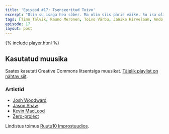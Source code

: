 ```yaml
---
title: 'Episood #17: Tsenseeritud Toivo'
excerpt: "Olin su isaga hea sõber. Ma olin siis päris väike. Su isa oli hea mees... vinge mees. Kahju, et teda enam ei ole. Ta suri ära. Lahinguväljal."
tags: [Timo Talvik, Rauno Meronen, Toivo Värbu, Janika Hirvelaan, Ando Roots]
episode: 17
layout: post
---
```


{% include player.html %}

## Kasutatud muusika

Saates kasutati Creative Commons litsentsiga muusikat. [Täielik playlist on nähtav siit](/cue/17.cue).

### Artistid

- [Josh Woodward](https://www.joshwoodward.com)
- [Jason Shaw](http://audionautix.com)
- [Kevin MacLeod](https://incompetech.com)
- [Zero-project](http://zero-project.gr)

Lindistus toimus [Ruutu10 Improstuudios](http://ruutu10.ee/).